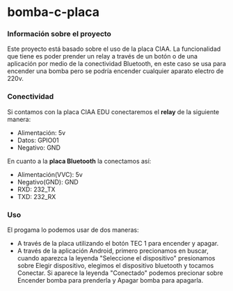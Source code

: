 # bomba-c-placa

### Información sobre el proyecto

Este proyecto está basado sobre el uso de la placa CIAA. La funcionalidad que tiene es poder prender un relay a través de un botón o de una aplicación por medio de la conectividad Bluetooth, en este caso se usa para encender una bomba pero se podría encender cualquier aparato electro de 220v.

### Conectividad

Si contamos con la placa CIAA EDU conectaremos el **relay** de la siguiente manera:

* Alimentación: 5v
* Datos: GPIO01
* Negativo: GND 

En cuanto a la **placa Bluetooth** la conectamos así:

* Alimentación(VVC): 5v
* Negativo(GND): GND
* RXD: 232_TX
* TXD: 232_RX

### Uso

El progama lo podemos usar de dos maneras:

* A través de la placa utilizando el botón TEC 1 para encender y apagar.
* A través de la aplicación Android, primero precionamos en buscar, cuando aparezca la leyenda "Seleccione el dispositivo" presionamos sobre Elegir dispositivo, elegimos el dispositivo bluetooth y tocamos Conectar. Si aparece la leyenda "Conectado" podemos precionar sobre Encender bomba para prenderla y Apagar bomba para apagarla.
